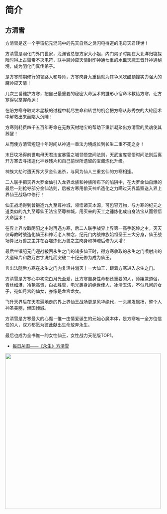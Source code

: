 # 简介

## 方清雪 
方清雪是这一个宇宙纪元混沌中的先天自然之灵闪电得道的电母天君转世！

方清雪是羽化门外门世家，龙渊省总督方家大小姐，内门弟子时期在大北洋归墟探险时得上古雷帝不灭电符，联手魔帅应天情封印神通七重的水盅天魔王晋升神通秘境，成为羽化门真传弟子。

是方寒前期修行的领路人和导师，方寒肉身九重镜就为其争风吃醋顶撞实力强大的魔帅应天情！

几次三番维护方寒，把自己最重要的秘密大命运术的雏形小宿命术教给方寒，让方寒得以掌握命运！

在陪方寒夺取龙木星核的过程中耗尽生命和转世的机会把方寒从苏秀衣的大轮回术中解救出来而陷入沉睡！

方寒则耗费四千五百年寿命在无数天材地宝的帮助下重新凝聚出方清雪的灵魂使其苏醒！

从而使方清雪短短十年时间从神通一重法力境成长到长生二重不死之身！

末日坟场得前世电母天君法宝暴雷之城领悟空间法则，天武宝库领悟时间法则后离开方寒去寻找造化神器残片和自己前世所遗留的宝藏炼化升级。

神族大劫时遭天界大罗金仙追杀，与同为仙人三重玄仙的方寒相逢。

二人联手把天界大罗金仙引入龙界龙族和神族所布下的陷阱中，在大罗金仙自爆的最后一刻抢夺部分金仙法则，后被方寒用偷天神爪造化之力瞒过天界监察送入界上界仙王战场中修行！

仙王战场得到曾锻造九九至尊神城，领悟诸天本源，可包容万物，与方寒的纪元之道类似的九九至尊仙王法宝至尊神城，用买来的天工之锤炼化成自身法宝从而领悟大命运术！

在界上界收取阴阳之主时再遇方寒，后二人联手战界上界第一高手乾坤之主，灭天仪母教时战造化仙王和神话老人神念，纪元门内战神族始祖圣王三大分身，仙王战场算记万兽之主并在吞噬炼化万兽之主肉身和神魂后修为大增！

最后坐镇纪元门迎战被困永生之门的诸多仙王时，得方寒收取的永生之门喷射出的大道碎片和数万古字洗礼而突破二十纪元修为成为仙王。

言出法随后方寒在永生之门内复活并消灭十一大仙王，跟着方寒进入永生之门。

方清雪是方寒心中初恋白月光至爱，比方寒自身性命都还重要的人，师姐兼道侣，青丝如瀑，冷艳高贵，白衣胜雪，电光裹身的绝世佳人，冰清玉洁，不似凡间的女子，宛如月宫的仙女，亦像是龙宫龙女。

飞升天界后在天君遍地走的界上界仙王战场更是风华绝代，一头黑发飘扬，整个人神圣美丽，倾国倾城。

方清雪是方寒最大的心魔－惟一由情爱诞生的元始心魔本体，是方寒唯一全方位信任的人，双方都愿为彼此献出生命放弃永生。

最后也成为全书惟一的女性仙王，女性战力天花版TOP1。

- [每日AI图——《永生》方清雪](https://zhuanlan.zhihu.com/p/640453459)

<img width="500" src="https://pic1.zhimg.com/80/v2-502cd29c70a56ffae0d671dc6e4e9b60_1440w.jpg"/>

